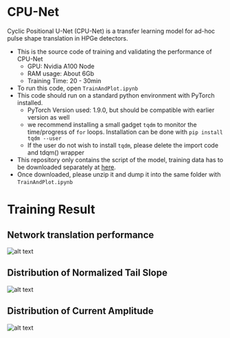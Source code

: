 # CPU-Net
Cyclic Positional U-Net (CPU-Net) is a transfer learning model for ad-hoc pulse shape translation in HPGe detectors.
- This is the source code of training and validating the performance of CPU-Net
    - GPU: Nvidia A100 Node
    - RAM usage: About 6Gb
    - Training Time: 20 - 30min
- To run this code, open `TrainAndPlot.ipynb`
- This code should run on a standard python environment with PyTorch installed.
    - PyTorch Version used: 1.9.0, but should be compatible with earlier version as well
    - we recommend installing a small gadget `tqdm` to monitor the time/progress of `for` loops. Installation can be done with `pip install tqdm --user`
    - If the user do not wish to install `tqdm`, please delete the import code and tdqm() wrapper
- This repository only contains the script of the model, training data has to be downloaded separately at [here](https://drive.google.com/file/d/1JcgQy6snavgcRetFAGl0QM3OAmPTqKqt/view?usp=sharing).
- Once downloaded, please unzip it and dump it into the same folder with `TrainAndPlot.ipynb`
# Training Result
## Network translation performance
![alt text](https://github.com/aobol/CPU-Net/blob/3061aba77858266237940826869d0b5a332aced1/ATN.png?raw=True)
## Distribution of Normalized Tail Slope
![alt text](https://github.com/aobol/CPU-Net/blob/3061aba77858266237940826869d0b5a332aced1/tailslope.png)
## Distribution of Current Amplitude
![alt text](https://github.com/aobol/CPU-Net/blob/3061aba77858266237940826869d0b5a332aced1/current_amp.png)
